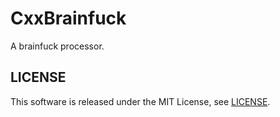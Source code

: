 CxxBrainfuck
============

A brainfuck processor.


## LICENSE

This software is released under the MIT License, see [LICENSE](LICENSE).
